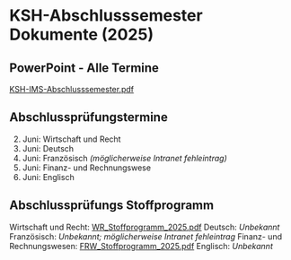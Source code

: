 # KSH-Abschlusssemester Dokumente (2025)
## PowerPoint - Alle Termine
[KSH-IMS-Abschlusssemester.pdf](https://github.com/user-attachments/files/18563814/KSH-IMS-Abschlusssemester.pdf)

## Abschlussprüfungstermine
2. Juni: Wirtschaft und Recht
3. Juni: Deutsch
4. Juni: Französisch *(möglicherweise Intranet fehleintrag)*
5. Juni: Finanz- und Rechnungswese
6. Juni: Englisch

## Abschlussprüfungs Stoffprogramm
Wirtschaft und Recht: [WR_Stoffprogramm_2025.pdf](https://github.com/user-attachments/files/18563742/WR_Stoffprogramm_2025.pdf)
Deutsch: *Unbekannt*
Französisch: *Unbekannt; möglicherweise Intranet fehleintrag*
Finanz- und Rechnungswesen: [FRW_Stoffprogramm_2025.pdf](https://github.com/user-attachments/files/18563747/FRW_Stoffprogramm_2025.pdf)
Englisch: *Unbekannt*
